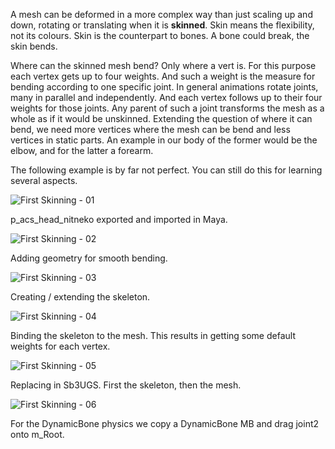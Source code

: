 A mesh can be deformed in a more complex way than just scaling up and down, rotating or translating when it is **skinned**. Skin means the flexibility, not its colours. Skin is the counterpart to bones. A bone could break, the skin bends.

Where can the skinned mesh bend? Only where a vert is. For this purpose each vertex gets up to four weights. And such a weight is the measure for bending according to one specific joint. In general animations rotate joints, many in parallel and independently. And each vertex follows up to their four weights for those joints. Any parent of such a joint transforms the mesh as a whole as if it would be unskinned. Extending the question of where it can bend, we need more vertices where the mesh can be bend and less vertices in static parts. An example in our body of the former would be the elbow, and for the latter a forearm.

The following example is by far not perfect. You can still do this for learning several aspects.

![First Skinning - 01](https://user-images.githubusercontent.com/104311725/221356458-88e42b7b-1d45-493b-84d6-776f2bf3c793.png)

p_acs_head_nitneko exported and imported in Maya.

![First Skinning - 02](https://user-images.githubusercontent.com/104311725/221356463-0062a631-6da7-44a9-8f6b-84124fa9bade.png)

Adding geometry for smooth bending.

![First Skinning - 03](https://user-images.githubusercontent.com/104311725/221356465-981dc0b0-bad9-4ca3-984d-51cd5e4e5394.png)

Creating / extending the skeleton.

![First Skinning - 04](https://user-images.githubusercontent.com/104311725/221356466-d5849ec9-11d3-4761-92ff-f5a5ccec39c9.png)

Binding the skeleton to the mesh. This results in getting some default weights for each vertex.

![First Skinning - 05](https://user-images.githubusercontent.com/104311725/221356468-6ea041b3-3f84-4a04-a75e-85f09082ca9f.png)

Replacing in Sb3UGS. First the skeleton, then the mesh.

![First Skinning - 06](https://user-images.githubusercontent.com/104311725/221356469-c7bab003-d480-40ff-af9b-be0bd8fbec04.png)

For the DynamicBone physics we copy a DynamicBone MB and drag joint2 onto m_Root.
